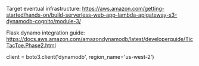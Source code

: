 Target eventual infrastructure: https://aws.amazon.com/getting-started/hands-on/build-serverless-web-app-lambda-apigateway-s3-dynamodb-cognito/module-3/

Flask dynamo integration guide: https://docs.aws.amazon.com/amazondynamodb/latest/developerguide/TicTacToe.Phase2.html

client = boto3.client('dynamodb', region_name='us-west-2')
